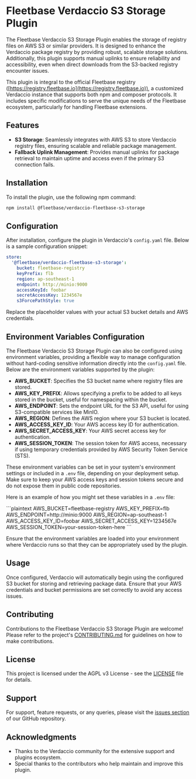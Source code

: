 # Fleetbase Verdaccio S3 Storage Plugin

The Fleetbase Verdaccio S3 Storage Plugin enables the storage of registry files on AWS S3 or similar providers. It is designed to enhance the Verdaccio package registry by providing robust, scalable storage solutions. Additionally, this plugin supports manual uplinks to ensure reliability and accessibility, even when direct downloads from the S3-backed registry encounter issues.

This plugin is integral to the official Fleetbase registry ([https://registry.fleetbase.io](https://registry.fleetbase.io)), a customized Verdaccio instance that supports both npm and composer protocols. It includes specific modifications to serve the unique needs of the Fleetbase ecosystem, particularly for handling Fleetbase extensions.

## Features

- **S3 Storage**: Seamlessly integrates with AWS S3 to store Verdaccio registry files, ensuring scalable and reliable package management.
- **Fallback Uplink Management**: Provides manual uplinks for package retrieval to maintain uptime and access even if the primary S3 connection fails.

## Installation

To install the plugin, use the following npm command:

```bash
npm install @fleetbase/verdaccio-fleetbase-s3-storage
```

## Configuration

After installation, configure the plugin in Verdaccio's `config.yaml` file. Below is a sample configuration snippet:

```yaml
store:
  '@fleetbase/verdaccio-fleetbase-s3-storage':
    bucket: fleetbase-registry
    keyPrefix: flb
    region: ap-southeast-1
    endpoint: http://minio:9000
    accessKeyId: foobar
    secretAccessKey: 1234567e
    s3ForcePathStyle: true
```

Replace the placeholder values with your actual S3 bucket details and AWS credentials.

## Environment Variables Configuration

The Fleetbase Verdaccio S3 Storage Plugin can also be configured using environment variables, providing a flexible way to manage configuration without hard-coding sensitive information directly into the `config.yaml` file. Below are the environment variables supported by the plugin:

- **AWS_BUCKET**: Specifies the S3 bucket name where registry files are stored.
- **AWS_KEY_PREFIX**: Allows specifying a prefix to be added to all keys stored in the bucket, useful for namespacing within the bucket.
- **AWS_ENDPOINT**: Sets the endpoint URL for the S3 API, useful for using S3-compatible services like MinIO.
- **AWS_REGION**: Defines the AWS region where your S3 bucket is located.
- **AWS_ACCESS_KEY_ID**: Your AWS access key ID for authentication.
- **AWS_SECRET_ACCESS_KEY**: Your AWS secret access key for authentication.
- **AWS_SESSION_TOKEN**: The session token for AWS access, necessary if using temporary credentials provided by AWS Security Token Service (STS).

These environment variables can be set in your system's environment settings or included in a `.env` file, depending on your deployment setup. Make sure to keep your AWS access keys and session tokens secure and do not expose them in public code repositories.

Here is an example of how you might set these variables in a `.env` file:

\```plaintext
AWS_BUCKET=fleetbase-registry
AWS_KEY_PREFIX=flb
AWS_ENDPOINT=http://minio:9000
AWS_REGION=ap-southeast-1
AWS_ACCESS_KEY_ID=foobar
AWS_SECRET_ACCESS_KEY=1234567e
AWS_SESSION_TOKEN=your-session-token-here
\```

Ensure that the environment variables are loaded into your environment where Verdaccio runs so that they can be appropriately used by the plugin.

## Usage

Once configured, Verdaccio will automatically begin using the configured S3 bucket for storing and retrieving package data. Ensure that your AWS credentials and bucket permissions are set correctly to avoid any access issues.

## Contributing

Contributions to the Fleetbase Verdaccio S3 Storage Plugin are welcome! Please refer to the project's [CONTRIBUTING.md](#) for guidelines on how to make contributions.

## License

This project is licensed under the AGPL v3 License - see the [LICENSE](LICENSE) file for details.

## Support

For support, feature requests, or any queries, please visit the [issues section](https://github.com/fleetbase/verdaccio-fleetbase-s3-storage/issues) of our GitHub repository.

## Acknowledgments

- Thanks to the Verdaccio community for the extensive support and plugins ecosystem.
- Special thanks to the contributors who help maintain and improve this plugin.